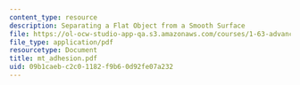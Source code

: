 ```yaml
---
content_type: resource
description: Separating a Flat Object from a Smooth Surface
file: https://ol-ocw-studio-app-qa.s3.amazonaws.com/courses/1-63-advanced-fluid-dynamics-of-the-environment-fall-2002/09b1caebc2c01182f9b60d92fe07a232_mt_adhesion.pdf
file_type: application/pdf
resourcetype: Document
title: mt_adhesion.pdf
uid: 09b1caeb-c2c0-1182-f9b6-0d92fe07a232
---
```

